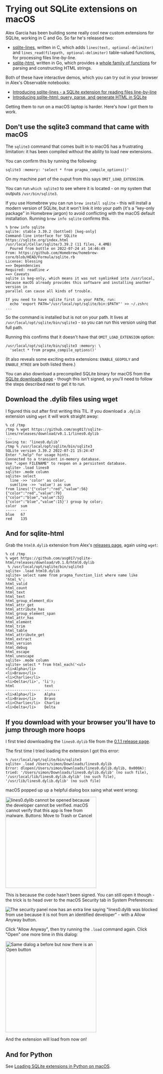 # Trying out SQLite extensions on macOS

Alex Garcia has been building some really cool new custom extensions for SQLite, working in C and Go. So far he's released two:

- [sqlite-lines](https://github.com/asg017/sqlite-lines), written in C, which adds `lines(text, optional-delimiter)` and `lines_read(filepath, optional-delimiter)` table-valued functions, for processing files line-by-line.
- [sqlite-html](https://github.com/asg017/sqlite-html), 
written in Go, which provides a [whole family of functions](https://github.com/asg017/sqlite-html/blob/main/docs.md) for parsing and constructing HTML strings.

Both of these have interactive demos, which you can try out in your browser in Alex's Observable notebooks:

- [Introducing sqlite-lines - a SQLite extension for reading files line-by-line](https://observablehq.com/@asg017/introducing-sqlite-lines)
- [Introducing sqlite-html: query, parse, and generate HTML in SQLite](https://observablehq.com/@asg017/introducing-sqlite-html)

Getting them to run on a macOS laptop is harder. Here's how I got them to work.

## Don't use the sqlite3 command that came with macOS

The `sqlite3` command that comes built in to macOS has a frustrating limitation: it has been compiled without the ability to load new extensions.

You can confirm this by running the following:

    sqlite3 :memory: 'select * from pragma_compile_options()'

On my machine part of the ouput from this says `OMIT_LOAD_EXTENSION`.

You can run `which sqlite3` to see where it is located - on my system that outputs `/usr/bin/sqlite3`.

If you use Homebrew you can run `brew install sqlite` - this will install a modern version of SQLite, but it won't link it into your path (it's a "key-only package" in Homebrew jargon) to avoid conflicting with the macOS default installation. Running `brew info sqlite` confirms this.

```
% brew info sqlite 
sqlite: stable 3.39.2 (bottled) [keg-only]
Command-line interface for SQLite
https://sqlite.org/index.html
/usr/local/Cellar/sqlite/3.39.2 (11 files, 4.4MB)
  Poured from bottle on 2022-07-24 at 14:46:49
From: https://github.com/Homebrew/homebrew-core/blob/HEAD/Formula/sqlite.rb
License: blessing
==> Dependencies
Required: readline ✔
==> Caveats
sqlite is keg-only, which means it was not symlinked into /usr/local,
because macOS already provides this software and installing another version in
parallel can cause all kinds of trouble.

If you need to have sqlite first in your PATH, run:
  echo 'export PATH="/usr/local/opt/sqlite/bin:$PATH"' >> ~/.zshrc
...
```
So the command is installed but is not on your path. It lives at `/usr/local/opt/sqlite/bin/sqlite3` - so you can run this version using that full path.

Running this confirms that it doesn't have that `OMIT_LOAD_EXTENSION` option:

    /usr/local/opt/sqlite/bin/sqlite3 :memory: \
      'select * from pragma_compile_options()'

(It also reveals some exciting extra extensions: `ENABLE_GEOPOLY` and `ENABLE_RTREE` are both listed there.)

You can also download a precompiled SQLite binary for macOS from the [SQLite downloads page](https://www.sqlite.org/download.html) - though this isn't signed, so you'll need to follow the steps described next to get it to run.

## Download the .dylib files using wget

I figured this out after first writing this TIL. If you download a `.dylib` extension using `wget` it will work straight away:
```
% cd /tmp
/tmp % wget https://github.com/asg017/sqlite-lines/releases/download/v0.1.1/lines0.dylib
...
Saving to: ‘lines0.dylib’
/tmp % /usr/local/opt/sqlite/bin/sqlite3
SQLite version 3.39.2 2022-07-21 15:24:47
Enter ".help" for usage hints.
Connected to a transient in-memory database.
Use ".open FILENAME" to reopen on a persistent database.
sqlite> .load lines0
sqlite> .mode column
sqlite> select
  line ->> 'color' as color, 
  sum(line ->> 'value') as sum
from lines('{"color":"red","value":56}
{"color":"red","value":79}
{"color":"blue","value":52}
{"color":"blue","value":15}') group by color;
color  sum
-----  ---
blue   67 
red    135
```
## And for sqlite-html

Grab the `html0.dylib` extension from Alex's [releases page](https://github.com/asg017/sqlite-html/releases/tag/v0.1.0), again using `wget`:
```
% cd /tmp
% wget https://github.com/asg017/sqlite-html/releases/download/v0.1.0/html0.dylib
 % /usr/local/opt/sqlite/bin/sqlite3
sqlite> .load html0.dylib
sqlite> select name from pragma_function_list where name like 'html_%';
html_valid
html_count
html_text
html_text
html_group_element_div
html_attr_get
html_attribute_has
html_group_element_span
html_attr_has
html_element
html_trim
html_table
html_attribute_get
html_extract
html_version
html_debug
html_escape
html_unescape
sqlite> .mode column
sqlite> select * from html_each('<ul>
<li>Alpha</li>
<li>Bravo</li>
<li>Charlie</li>
<li>Delta</li>', 'li');
html              text   
----------------  -------
<li>Alpha</li>    Alpha  
<li>Bravo</li>    Bravo  
<li>Charlie</li>  Charlie
<li>Delta</li>    Delta  
```

## If you download with your browser you'll have to jump through more hoops

I first tried downloading the `lines0.dylib` file from the [0.1.1 release page](https://github.com/asg017/sqlite-lines/releases/tag/v0.1.1).

The first time I tried loading the extension I got this error:

```
% /usr/local/opt/sqlite/bin/sqlite3
sqlite> .load /Users/simon/Downloads/lines0.dylib
Error: dlopen(/Users/simon/Downloads/lines0.dylib.dylib, 0x000A): tried: '/Users/simon/Downloads/lines0.dylib.dylib' (no such file), '/usr/local/lib/lines0.dylib.dylib' (no such file), '/usr/lib/lines0.dylib.dylib' (no such file)
```
macOS popped up up a helpful dialog box saing what went wrong:

<img src="https://static.simonwillison.net/static/2022/sqlite-lines-computer-says-no.png" width="300" alt="lines0.dylib cannot be opened because the developer cannot be verified. macOS cannot verify that this app is free from malware. Buttons: Move to Trash or Cancel">

This is because the code hasn't been signed. You can still open it though - the trick is to head over to the macOS Security tab in System Preferences:

![The security panel now has an extra line saying "lines0.dylib was blocked from use because it is not from an identified developer" - with a Allow Anyway button.](https://static.simonwillison.net/static/2022/security-lines0.png)

Click "Allow Anyway", then try running the `.load` command again. Click "Open" one more time in this dialog:

<img src="https://static.simonwillison.net/static/2022/lines0-allow.png" width="300" alt="Same dialog a before but now there is an Open button">

And the extension will load from now on!

## And for Python

See [Loading SQLite extensions in Python on macOS](https://til.simonwillison.net/sqlite/sqlite-extensions-python-macos).
